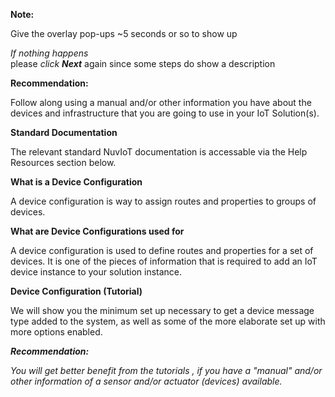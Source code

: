 **Note:**  

Give the overlay pop-ups ~5 seconds or so to show up  

_If nothing happens_  
    please _click **Next**_ again since some steps do show a description  
    
**Recommendation:**  

Follow along using a manual and/or other information you have about the devices and infrastructure that you are going to use in your IoT Solution(s).  
  
**Standard Documentation**

The relevant standard NuvIoT documentation is accessable via the Help Resources section below.

**What is a Device Configuration**

A device configuration is way to assign routes and properties to groups of devices.  
  
**What are Device Configurations used for**

A device configuration is used to define routes and properties for a set of devices. It is one of the pieces of information that is required to add an IoT device instance to your solution instance.

**Device Configuration (Tutorial)**

We will show you the minimum set up necessary to get a device message type added to the system, as well as some of the more elaborate set up with more options enabled.

**_Recommendation:_**

_You will get better benefit from the tutorials , if you have a "manual" and/or other information of a sensor and/or actuator (devices) available._
